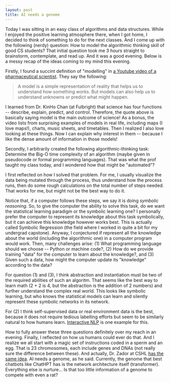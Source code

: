 ```yaml
---
layout: post
title: AI needs a genome
---
```


Today I was sitting in an easy class of algorithms and data structures. While I enjoyed the positive learning atmosphere there, when I got home, I decided to think of something to do for the next classes. And I come up with the following (nerdy) question: How to model the algorithmic thinking skill of good CS students? That initial question took me 3 hours straight to brainstorm, contemplate, and read up. And it was a good evening. Below is a messy recap of the ideas coming to my mind this evening.

Firstly, I found a succint definition of "modelling" in [a Youtube video of a pharmaceutical scientist](https://www.youtube.com/watch?v=uWuNfhDvZz8). They say the following:

> A model is a simple representation of reality that helps us to understand how something works. But models can also help us to understand unknowns or predict what might happen.

I learned from Dr. KinHo Chan (at Fulbright) that science has four functions -- describe, explain, predict, and control. Therefore, the quote above is basically saying model is the main outcome of science! As a bonus, the video lists from surprising examples of models in real life, including maps (I love maps!), charts, music sheets, and timetables. Then I realized I also love looking at these things. Now I can explain why interest in them -- because I like the dense amount of information in those models!

Secondly, I arbitrarily created the following algorithmic-thinking task: Determine the Big-O time complexity of an algorithm (maybe given in pseudocode or formal programming languages). That was what the prof taught my class today, and I wondered how that might be "automated"?

I first reflected on how I solved that problem. For me, I usually visualize the data being mutated through the process, thus understand how the process runs, then do some rough calculations on the total number of steps needed. That works for me, but might not be the best way to do it. 

Notice that, if a computer follows these steps, we say it is doing *symbolic reasoning*. So, to give the computer the ability to solve this task, do we want the statistical learning paradigm or the symbolic learning one? I personally prefer the computer to represent its knowledge about this task symbolically, but it can achieve this knowledge however works best. This is actually called Symbolic Regression (the field where I worked in quite a bit for my undergrad capstone). Anyway, I conjectured if represent all the knowledge about the world (including the algorithmic one) in a computer program would work. Then, many challenges arise: (1) What programming language should we choose -- Python or machine code?, (2) How do we provide training "data" for the computer to learn about the knowledge?, and (3) Given such a data, how might the computer update its "knowledge" according to the data? 

For question (1) and (3), I think abstraction and instantiation must be two of the required abilities of such an algoritm. That seems like the best way to learn math (2 + 2 is 4, but the abstraction is the addition of 2 numbers) and further understand the complex real world. This looks like symbolic learning, but who knows the statistical models can learn and silently represent these symbolic networks in its network.

For (2) I think self-supervised data or real environment data is the best, because it does not require tedious labelling efforts but seem to be similarly natural to how humans learn. [Interactive NLP](https://arxiv.org/abs/2305.13246) is one example for this.

How to fully answer these three questions definitely over my reach in an evening. Finally, I reflected on how us humans could ever do that. And I realize we all start with a magic set of instructions coded in a sperm and an egg. That is 23 chromosomes, each include genes and DNAs (not really sure the difference between these). And actually, Dr. Zador at CSHL [has the same idea](https://www.cshl.edu/why-ai-needs-a-genome/). AI needs a genome, as he said. Currently, the genome that best chatbots like ChatHPT has is the network architecture itself (transformer). Everything else is nurture... Is that too little information of a genome to compete with even a rat?

